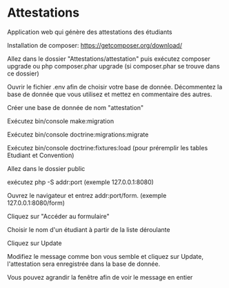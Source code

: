 # Attestations
Application web qui génère des attestations des étudiants

Installation de composer:
https://getcomposer.org/download/

Allez dans le dossier "Attestations/attestation" puis exécutez composer upgrade ou php composer.phar upgrade (si composer.phar se trouve dans ce dossier)

Ouvrir le fichier .env afin de choisir votre base de donnée. Décommentez la base de donnée que vous utilisez et mettez en commentaire des autres.

Créer une base de donnée de nom "attestation"

Exécutez bin/console make:migration

Exécutez bin/console doctrine:migrations:migrate

Exécutez bin/console doctrine:fixtures:load (pour préremplir les tables Etudiant et Convention)

Allez dans le dossier public

exécutez php -S addr:port (exemple 127.0.0.1:8080)

Ouvrez le navigateur et entrez addr:port/form. (exemple 127.0.0.1:8080/form)

Cliquez sur "Accéder au formulaire"

Choisir le nom d'un étudiant à partir de la liste déroulante

Cliquez sur Update

Modifiez le message comme bon vous semble et cliquez sur Update, l'attestation sera enregistrée dans la base de donnée.

Vous pouvez agrandir la fenêtre afin de voir le message en entier







